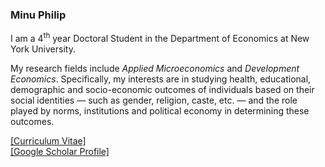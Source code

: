 ### Minu Philip

I am a 4<sup>th</sup> year Doctoral Student in the Department of Economics at New York University. 

My research fields include *Applied Microeconomics* and *Development Economics*. Specifically, my interests are in studying health, educational, demographic and socio-economic outcomes of individuals based on their social identities &mdash; such as gender, religion, caste, etc. &mdash; and the role played by norms, institutions and political economy in determining these outcomes.

<a href="Files/CV_PhilipMinu.pdf">[Curriculum Vitae]</a>
<br><a href="https://scholar.google.com/citations?user=yqwUdjkAAAAJ&hl=en">[Google Scholar Profile]</a>

